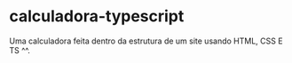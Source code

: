 # calculadora-typescript
Uma calculadora feita dentro da estrutura de um site usando HTML, CSS E TS ^^.
